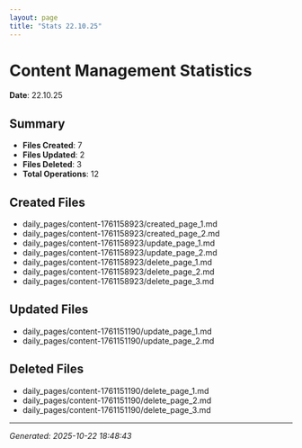 ```yaml
---
layout: page
title: "Stats 22.10.25"
---
```


# Content Management Statistics

**Date**: 22.10.25

## Summary

- **Files Created**: 7
- **Files Updated**: 2  
- **Files Deleted**: 3
- **Total Operations**: 12

## Created Files

- daily_pages/content-1761158923/created_page_1.md
- daily_pages/content-1761158923/created_page_2.md
- daily_pages/content-1761158923/update_page_1.md
- daily_pages/content-1761158923/update_page_2.md
- daily_pages/content-1761158923/delete_page_1.md
- daily_pages/content-1761158923/delete_page_2.md
- daily_pages/content-1761158923/delete_page_3.md

## Updated Files

- daily_pages/content-1761151190/update_page_1.md
- daily_pages/content-1761151190/update_page_2.md

## Deleted Files

- daily_pages/content-1761151190/delete_page_1.md
- daily_pages/content-1761151190/delete_page_2.md
- daily_pages/content-1761151190/delete_page_3.md

---
*Generated: 2025-10-22 18:48:43*

